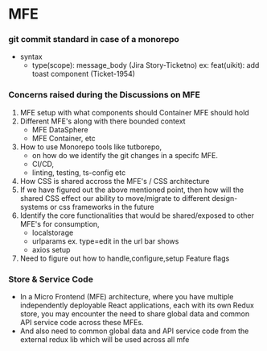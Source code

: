 # MFE

### git commit standard in case of a monorepo

- syntax
  - type(scope): message_body (Jira Story-Ticketno)
    ex: feat(uikit): add toast component (Ticket-1954)

### Concerns raised during the Discussions on MFE

1. MFE setup with what components should Container MFE should hold
2. Different MFE's along with there bounded context
   - MFE DataSphere
   - MFE Container, etc
3. How to use Monorepo tools like tutborepo,
   - on how do we identify the git changes in a specifc MFE.
   - CI/CD,
   - linting, testing, ts-config etc
4. How CSS is shared accross the MFE's / CSS architecture
5. If we have figured out the above mentioned point, then how will the
   shared CSS effect our ability to move/migrate to different design-systems or css frameworks in the future
6. Identify the core functionalities that would be shared/exposed to other MFE's for consumption,
   - localstorage
   - urlparams ex. type=edit in the url bar shows <EditComponent/>
   - axios setup
7. Need to figure out how to handle,configure,setup Feature flags

### Store & Service Code

- In a Micro Frontend (MFE) architecture, where you have multiple independently deployable React applications, each with its own Redux store, you may encounter the need to share global data and common API service code across these MFEs.
- And also need to common global data and API service code from the external redux lib which will be used across all mfe
